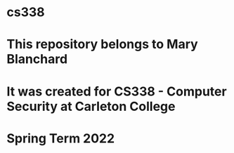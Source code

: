 # cs338
# This repository belongs to Mary Blanchard
# It was created for CS338 - Computer Security at Carleton College
# Spring Term 2022
